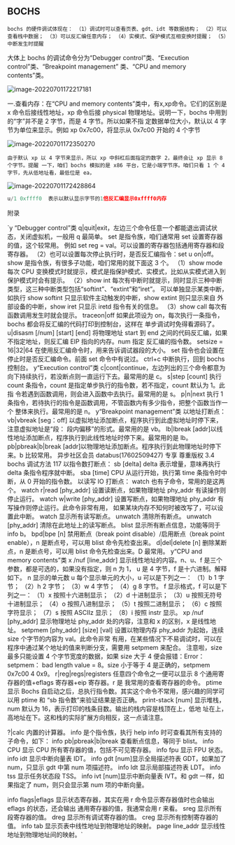 ## BOCHS



`bochs 的硬件调试体现在： （1）调试时可以查看页表、gdt、idt 等数据结构； （2）可以查看栈中数据； （3）可以反汇编任意内存； （4）实模式、保护模式互相变换时提醒； （5）中断发生时提醒`



大体上 bochs 的调试命令分为“Debugger control”类、“Execution control”类、“Breakpoint management” 类、“CPU and memory contents”类。

![image-20220701172217181](D:/TYPIC/image-20220701172217181.png)

一.查看内存：在“CPU and memory contents”类中，有x,xp命令。它们的区别是 x 命令后接线性地址，xp 命令后接 physical 物理地址。说明一下，bochs 中用到的“字”并不是 2 字节，而是 4 字节。所以如果不指 定数据单位大小，默认以 4 字节为单位来显示。例如 xp 0x7c00，将显示从 0x7c00 开始的 4 个字节

![image-20220701172350270](D:/TYPIC/image-20220701172350270.png)



`由于默认 xp 以 4 字节来显示，所以 xp 中斜杠后面指定的数字 2，最终会让 xp 显示 8 个字节。提醒 一下，咱们 bochs 模拟的是 x86 平台，它是小端字节序。咱们只看 1 个 4 字节，先从低地址看，最低位是 ea，`

![image-20220701172428864](D:/TYPIC/image-20220701172428864.png)

```asm
u/1 0xffff0  表示以默认显示字节的1倍反汇编显示0xffff0内存
```































































附录

`y “Debugger control”类
q|quit|exit，左边三个命令任意一个都能退出调试状态，关闭虚拟机，一般用 q 最简单。
set 是指令族，咱们通常用 set 设置寄存器的值，这个较常用。
例如 set reg = val。可以设置的寄存器包括通用寄存器和段寄存器。
（2）也可以设置每次停止执行时，是否反汇编指令：set u on|off。
show 是指令族，有很多子功能，咱们常用的就下面这 3 个。
（1）show mode 
每次 CPU 变换模式时就提示，模式是指保护模式、实模式，比如从实模式进入到保护模式时会有提示。
（2）show int 
每次有中断时就提示，同时显示三种中断类型，这三种中断类型包括“softint”、“extint”和“iret”。
可以单独显示某类中断，如执行 show softint 只显示软件主动触发的中断，show extint 则只显示来自
外部设备的中断，show iret 只显示 iretd 指令有关的信息。
（3）show call 
每次有函数调用发生时就会提示。
traceon|off 如果此项设为 on，每次执行一条指令，bochs 都会将反汇编的代码打印到控制台，这样在
单步调试时免得看源码了。
u|disasm [/num] [start] [end] 
将物理地址 start 到 end 之间的代码反汇编，如果不指定地址，则反汇编 EIP 指向的内存。num 指定
反汇编的指令数。
setsize = 16|32|64 在使用反汇编命令时，用来告诉调试器段的大小。
set 指令也会设置在停止时是否反汇编命令。前面 set 命令中有说过。
ctrl+c 中断执行，回到 bochs 控制台。
y“Execution control”类
c|cont|continue，左边列出的三个命令都意为向下持续执行，若没断点则一直运行下去。最常用的是 c。
s|step [count] 执行 count 条指令，count 是指定单步执行的指令数，若不指定，count 默认为 1。此指
令若遇到函数调用，则会进入函数中去执行。最常用的是 s。
p|n|next 执行 1 条指令，若待执行的指令是函数调用，不管函数内有多少指令，把整个函数当作一个
整体来执行。最常用的是 n。
y“Breakpoint management”类
以地址打断点：
vb|vbreak [seg：off] 以虚拟地址添加断点，程序执行到此虚拟地址时停下来，注意虚拟地址是“段：
段内偏移”的形式。最常用的是 vb。
lb|lbreak [addr]以线性地址添加断点，程序执行到此线性地址时停下来。最常用的是 lb。
pb|pbreak|b|break [addr]以物理地址添加断点。程序执行到此物理地址时停下来。b 比较常用。
异步社区会员 databus(17602509427) 专享 尊重版权
3.4 bochs 调试方法
117
以指令数打断点：
sb [delta] delta 表示增量，意味再执行 delta 条指令程序就中断。
sba [time] CPU 从运行开始，执行第 time 条指令时中断，从 0 开始的指令数。
以读写 IO 打断点：
watch 也有子命令，常用的是这两个。
watch r|read [phy_addr] 设置读断点，如果物理地址 phy_addr 有读操作则停止运行。
watch w|write [phy_addr] 设置写断点，如果物理地址 phy_addr 有写操作则停止运行。此命令非常有用，
如果某块内存不知何时被改写了，可以设置此中断。
watch 显示所有读写断点。
unwatch 清除所有断点。
unwatch [phy_addr] 清除在此地址上的读写断点。
blist 显示所有断点信息，功能等同于 info b。
bpd|bpe [n] 禁用断点（break point disable）/启用断点（break point enable），n 是断点号，可以用 blist
命令先检查出来。
d|del|delete [n] 删除某断点，n 是断点号，可以用 blist 命令先检查出来。D 最常用。
y“CPU and memory contents”类
x /nuf [line_addr] 显示线性地址的内容。n、u、f 是三个参数，都是可选的，如果没有指定，则 n 为 1，
u 是 4 字节，f 是十六进制。解释如下。
n 显示的单元数
u 每个显示单元的大小，u 可以是下列之一：
（1）b 1 字节；
（2）h 2 字节；
（3）w 4 字节；
（4）g 8 字节。
f 显示格式，f 可以是下列之一：
（1）x 按照十六进制显示；
（2）d 十进制显示；
（3）u 按照无符号十进制显示；
（4）o 按照八进制显示；
（5）t 按照二进制显示；
（6）c 按照字符显示；
（7）s 按照 ASCIIz 显示；
（8）i 按照 instr 显示。
xp /nuf [phy_addr] 显示物理地址 phy_addr 处的内容，注意和 x 的区别，x 是线性地址。
setpmem [phy_addr] [size] [val] 设置以物理内存 phy_addr 为起始，连续 size 个字节的内容为 val。此命令非常
有用，在某些情况下不易调试时，可以在程序中通过某个地址的值来判断分支，需要用 setpmem 来配合。
注意啦，size 最多只能设置 4 个字节宽度的数据，如果 size 大于 4 便会报错：Error：setpmem： bad length 
value = 8。size 小于等于 4 是正确的，setpmem 0x7c00 4 0x9。
r|reg|regs|registers 任意四个命令之一便可以显示 8 个通用寄存器的值+eflags 寄存器+eip 寄存器。r 是
我常用的查看寄存器的命令。
ptime 显示 Bochs 自启动之后，总执行指令数。其实这个命令不常用，感兴趣的同学可以用 ptime 和
“sb 指令数”来验证结果是否正确。
print-stack [num] 显示堆栈，num 默认为 16，表示打印的栈条目数。输出的栈内容是栈顶在上，低地
址在上，高地址在下。这和栈的实际扩展方向相反，这一点请注意。


?|calc 内置的计算器。
info 是个指令族，执行 help info 时可查看其所有支持的子命令，如下：
info pb|pbreak|b|break 查看断点信息，等同于 blist。
info CPU 显示 CPU 所有寄存器的值，包括不可见寄存器。
info fpu 显示 FPU 状态。
info idt 显示中断向量表 IDT。
info gdt [num]显示全局描述符表 GDT，如果加了 num，只显示 gdt 中第 num 项描述符。
info ldt 显示局部描述符表 LDT。
info tss 显示任务状态段 TSS。
info ivt [num]显示中断向量表 IVT。和 gdt 一样，如果指定了 num，则只会显示第 num 项的中断向量。


info flags|eflags 显示状态寄存器，其实在用 r 命令显示寄存器值时也会输出 eflags 的状态，还会输出
通用寄存器的值，我通常会用 r 来看。
sreg 显示所有段寄存器的值。
dreg 显示所有调试寄存器的值。
creg 显示所有控制寄存器的值。
info tab 显示页表中线性地址到物理地址的映射。
page line_addr 显示线性地址到物理地址间的映射。`